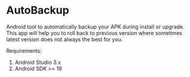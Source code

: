 # AutoBackup
Android tool to automatically backup your APK during install or upgrade. This app will help you to roll back to previous version where sometimes latest version does not always the best for you.

Requirements:

1. Android Studio 3.x
2. Android SDK >= 19

